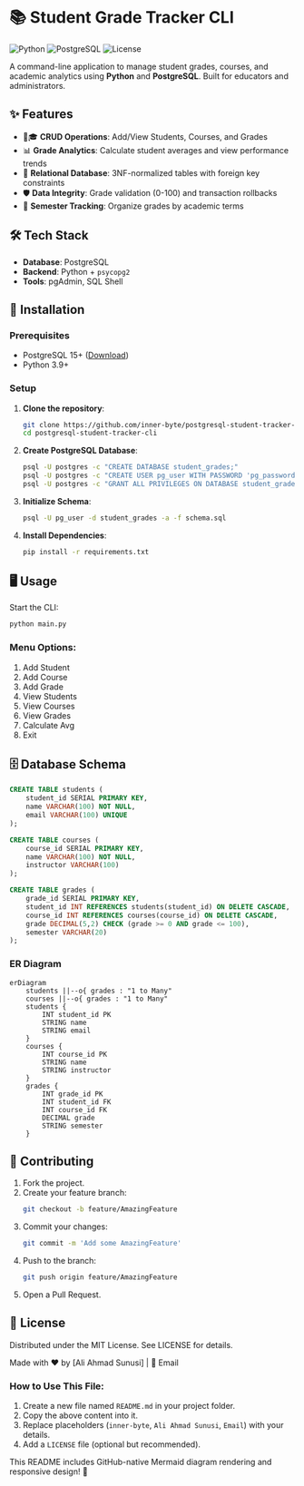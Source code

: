 # 📚 Student Grade Tracker CLI

![Python](https://img.shields.io/badge/Python-3.9%2B-blue?logo=python)
![PostgreSQL](https://img.shields.io/badge/PostgreSQL-15%2B-336791?logo=postgresql)
![License](https://img.shields.io/badge/License-MIT-green)

A command-line application to manage student grades, courses, and academic analytics using **Python** and **PostgreSQL**. Built for educators and administrators.


## ✨ Features

- 🧑🎓 **CRUD Operations**: Add/View Students, Courses, and Grades
- 📊 **Grade Analytics**: Calculate student averages and view performance trends
- 🔗 **Relational Database**: 3NF-normalized tables with foreign key constraints
- 🛡️ **Data Integrity**: Grade validation (0-100) and transaction rollbacks
- 📅 **Semester Tracking**: Organize grades by academic terms


## 🛠️ Tech Stack

- **Database**: PostgreSQL
- **Backend**: Python + `psycopg2`
- **Tools**: pgAdmin, SQL Shell


## 🚀 Installation

### Prerequisites
- PostgreSQL 15+ ([Download](https://www.postgresql.org/download/))
- Python 3.9+

### Setup
1. **Clone the repository**:
   ```bash
   git clone https://github.com/inner-byte/postgresql-student-tracker-cli.git
   cd postgresql-student-tracker-cli
   ```

2. **Create PostgreSQL Database**:
   ```bash
   psql -U postgres -c "CREATE DATABASE student_grades;"
   psql -U postgres -c "CREATE USER pg_user WITH PASSWORD 'pg_password';"
   psql -U postgres -c "GRANT ALL PRIVILEGES ON DATABASE student_grades TO pg_user;"
   ```

3. **Initialize Schema**:
   ```bash
   psql -U pg_user -d student_grades -a -f schema.sql
   ```

4. **Install Dependencies**:
   ```bash
   pip install -r requirements.txt
   ```


## 🖥️ Usage

Start the CLI:
```bash
python main.py
```

### Menu Options:
1. Add Student
2. Add Course
3. Add Grade
4. View Students
5. View Courses
6. View Grades
7. Calculate Avg
8. Exit


## 🗄️ Database Schema

```sql
CREATE TABLE students (
    student_id SERIAL PRIMARY KEY,
    name VARCHAR(100) NOT NULL,
    email VARCHAR(100) UNIQUE
);

CREATE TABLE courses (
    course_id SERIAL PRIMARY KEY,
    name VARCHAR(100) NOT NULL,
    instructor VARCHAR(100)
);

CREATE TABLE grades (
    grade_id SERIAL PRIMARY KEY,
    student_id INT REFERENCES students(student_id) ON DELETE CASCADE,
    course_id INT REFERENCES courses(course_id) ON DELETE CASCADE,
    grade DECIMAL(5,2) CHECK (grade >= 0 AND grade <= 100),
    semester VARCHAR(20)
);
```

### ER Diagram

```mermaid
erDiagram
    students ||--o{ grades : "1 to Many"
    courses ||--o{ grades : "1 to Many"
    students {
        INT student_id PK
        STRING name
        STRING email
    }
    courses {
        INT course_id PK
        STRING name
        STRING instructor
    }
    grades {
        INT grade_id PK
        INT student_id FK
        INT course_id FK
        DECIMAL grade
        STRING semester
    }
```



## 🤝 Contributing

1. Fork the project.
2. Create your feature branch:
   ```bash
   git checkout -b feature/AmazingFeature
   ```
3. Commit your changes:
   ```bash
   git commit -m 'Add some AmazingFeature'
   ```
4. Push to the branch:
   ```bash
   git push origin feature/AmazingFeature
   ```
5. Open a Pull Request.



## 📜 License

Distributed under the MIT License. See LICENSE for details.

Made with ❤️ by [Ali Ahmad Sunusi] | 📧 Email



### How to Use This File:

1. Create a new file named `README.md` in your project folder.
2. Copy the above content into it.
3. Replace placeholders (`inner-byte`, `Ali Ahmad Sunusi`, `Email`) with your details.
4. Add a `LICENSE` file (optional but recommended).

This README includes GitHub-native Mermaid diagram rendering and responsive design! 🚀
